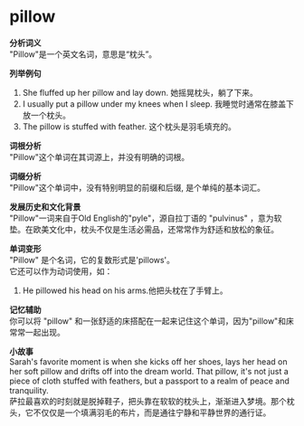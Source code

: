 # pillow

**分析词义**  
"Pillow"是一个英文名词，意思是“枕头”。

  

**列举例句**

  

1.  She fluffed up her pillow and lay down. 她摇晃枕头，躺了下来。
2.  I usually put a pillow under my knees when I sleep. 我睡觉时通常在膝盖下放一个枕头。
3.  The pillow is stuffed with feather. 这个枕头是羽毛填充的。

  

**词根分析**  
"Pillow"这个单词在其词源上，并没有明确的词根。

  

**词缀分析**  
"Pillow"这个单词中，没有特别明显的前缀和后缀, 是个单纯的基本词汇。

  

**发展历史和文化背景**  
"Pillow"一词来自于Old English的"pyle"，源自拉丁语的 "pulvinus" ，意为软垫。在欧美文化中，枕头不仅是生活必需品，还常常作为舒适和放松的象征。

  

**单词变形**  
"Pillow" 是个名词，它的复数形式是'pillows'。  
它还可以作为动词使用，如：

  

1.  He pillowed his head on his arms.他把头枕在了手臂上。

  

**记忆辅助**  
你可以将 "pillow" 和一张舒适的床搭配在一起来记住这个单词，因为"pillow"和床常常一起出现。

  

**小故事**  
Sarah's favorite moment is when she kicks off her shoes, lays her head on her soft pillow and drifts off into the dream world. That pillow, it's not just a piece of cloth stuffed with feathers, but a passport to a realm of peace and tranquility.  
萨拉最喜欢的时刻就是脱掉鞋子，把头靠在软软的枕头上，渐渐进入梦境。那个枕头，它不仅仅是一个填满羽毛的布片，而是通往宁静和平静世界的通行证。
